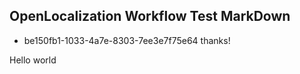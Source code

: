 ## OpenLocalization Workflow Test MarkDown
* be150fb1-1033-4a7e-8303-7ee3e7f75e64 
thanks!

Hello world